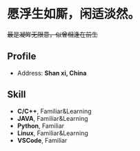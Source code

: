 # 愿浮生如厮，闲适淡然。

~~最是凝眸无限意，似曾相逢在前生~~

<!-- .slide -->

## Profile

- Address: **Shan xi, China**

<!-- .slide -->

## Skill

<!-- .slide vertical=true -->

- **C/C++**, Familiar&Learning
- **JAVA**, Familiar&Learning
- **Python**, Familiar
- **Linux**, Familiar&Learning
- **VSCode**, Familiar

